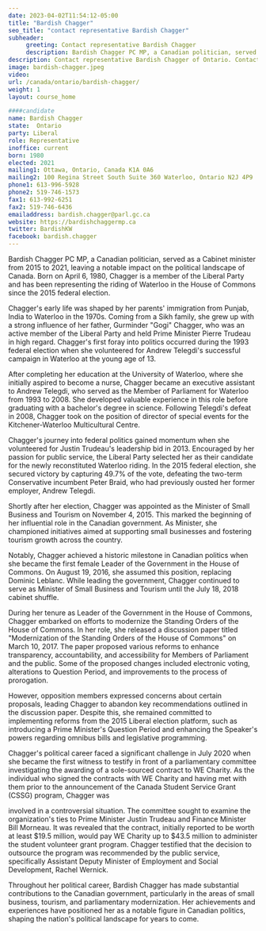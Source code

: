 ```yaml
---
date: 2023-04-02T11:54:12-05:00
title: "Bardish Chagger"
seo_title: "contact representative Bardish Chagger"
subheader:
     greeting: Contact representative Bardish Chagger
     description: Bardish Chagger PC MP, a Canadian politician, served as a Cabinet minister from 2015 to 2021, leaving a notable impact on the political landscape of Canada.
description: Contact representative Bardish Chagger of Ontario. Contact information for Bardish Chagger includes email address, phone number, and mailing address.
image: bardish-chagger.jpeg
video:
url: /canada/ontario/bardish-chagger/
weight: 1
layout: course_home

####candidate
name: Bardish Chagger
state:	Ontario
party: Liberal
role: Representative
inoffice: current
born: 1980
elected: 2021
mailing1: Ottawa, Ontario, Canada K1A 0A6
mailing2: 100 Regina Street South Suite 360 Waterloo, Ontario N2J 4P9
phone1: 613-996-5928
phone2: 519-746-1573
fax1: 613-992-6251
fax2: 519-746-6436
emailaddress: bardish.chagger@parl.gc.ca
website: https://bardishchaggermp.ca
twitter: BardishKW
facebook: bardish.chagger
---
```


Bardish Chagger PC MP, a Canadian politician, served as a Cabinet minister from 2015 to 2021, leaving a notable impact on the political landscape of Canada. Born on April 6, 1980, Chagger is a member of the Liberal Party and has been representing the riding of Waterloo in the House of Commons since the 2015 federal election.

Chagger's early life was shaped by her parents' immigration from Punjab, India to Waterloo in the 1970s. Coming from a Sikh family, she grew up with a strong influence of her father, Gurminder "Gogi" Chagger, who was an active member of the Liberal Party and held Prime Minister Pierre Trudeau in high regard. Chagger's first foray into politics occurred during the 1993 federal election when she volunteered for Andrew Telegdi's successful campaign in Waterloo at the young age of 13.

After completing her education at the University of Waterloo, where she initially aspired to become a nurse, Chagger became an executive assistant to Andrew Telegdi, who served as the Member of Parliament for Waterloo from 1993 to 2008. She developed valuable experience in this role before graduating with a bachelor's degree in science. Following Telegdi's defeat in 2008, Chagger took on the position of director of special events for the Kitchener-Waterloo Multicultural Centre.

Chagger's journey into federal politics gained momentum when she volunteered for Justin Trudeau's leadership bid in 2013. Encouraged by her passion for public service, the Liberal Party selected her as their candidate for the newly reconstituted Waterloo riding. In the 2015 federal election, she secured victory by capturing 49.7% of the vote, defeating the two-term Conservative incumbent Peter Braid, who had previously ousted her former employer, Andrew Telegdi.

Shortly after her election, Chagger was appointed as the Minister of Small Business and Tourism on November 4, 2015. This marked the beginning of her influential role in the Canadian government. As Minister, she championed initiatives aimed at supporting small businesses and fostering tourism growth across the country.

Notably, Chagger achieved a historic milestone in Canadian politics when she became the first female Leader of the Government in the House of Commons. On August 19, 2016, she assumed this position, replacing Dominic Leblanc. While leading the government, Chagger continued to serve as Minister of Small Business and Tourism until the July 18, 2018 cabinet shuffle.

During her tenure as Leader of the Government in the House of Commons, Chagger embarked on efforts to modernize the Standing Orders of the House of Commons. In her role, she released a discussion paper titled "Modernization of the Standing Orders of the House of Commons" on March 10, 2017. The paper proposed various reforms to enhance transparency, accountability, and accessibility for Members of Parliament and the public. Some of the proposed changes included electronic voting, alterations to Question Period, and improvements to the process of prorogation.

However, opposition members expressed concerns about certain proposals, leading Chagger to abandon key recommendations outlined in the discussion paper. Despite this, she remained committed to implementing reforms from the 2015 Liberal election platform, such as introducing a Prime Minister's Question Period and enhancing the Speaker's powers regarding omnibus bills and legislative programming.

Chagger's political career faced a significant challenge in July 2020 when she became the first witness to testify in front of a parliamentary committee investigating the awarding of a sole-sourced contract to WE Charity. As the individual who signed the contracts with WE Charity and having met with them prior to the announcement of the Canada Student Service Grant (CSSG) program, Chagger was

 involved in a controversial situation. The committee sought to examine the organization's ties to Prime Minister Justin Trudeau and Finance Minister Bill Morneau. It was revealed that the contract, initially reported to be worth at least $19.5 million, would pay WE Charity up to $43.5 million to administer the student volunteer grant program. Chagger testified that the decision to outsource the program was recommended by the public service, specifically Assistant Deputy Minister of Employment and Social Development, Rachel Wernick.

Throughout her political career, Bardish Chagger has made substantial contributions to the Canadian government, particularly in the areas of small business, tourism, and parliamentary modernization. Her achievements and experiences have positioned her as a notable figure in Canadian politics, shaping the nation's political landscape for years to come.
